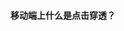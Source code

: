 <!--
 * @Author: Shu Binqi
 * @Date: 2023-03-01 07:17:44
 * @LastEditors: Shu Binqi
 * @LastEditTime: 2023-03-03 20:15:26
 * @Description: H5 面试题（0题）
 * @Version: 1.0.0
 * @FilePath: \interviewQuestions\移动端\H5.md
-->

#### 移动端上什么是点击穿透？
